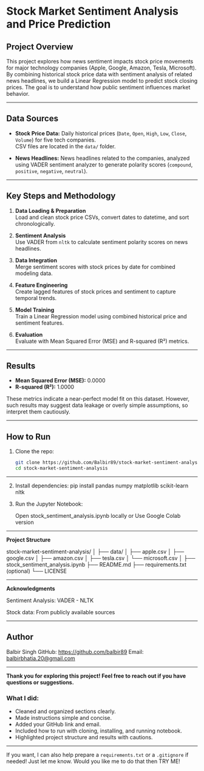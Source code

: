 # Stock Market Sentiment Analysis and Price Prediction

## Project Overview

This project explores how news sentiment impacts stock price movements for major technology companies (Apple, Google, Amazon, Tesla, Microsoft). By combining historical stock price data with sentiment analysis of related news headlines, we build a Linear Regression model to predict stock closing prices. The goal is to understand how public sentiment influences market behavior.

---

## Data Sources

- **Stock Price Data:** Daily historical prices (`Date`, `Open`, `High`, `Low`, `Close`, `Volume`) for five tech companies.  
  CSV files are located in the `data/` folder.

- **News Headlines:** News headlines related to the companies, analyzed using VADER sentiment analyzer to generate polarity scores (`compound`, `positive`, `negative`, `neutral`).

---

## Key Steps and Methodology

1. **Data Loading & Preparation**  
   Load and clean stock price CSVs, convert dates to datetime, and sort chronologically.

2. **Sentiment Analysis**  
   Use VADER from `nltk` to calculate sentiment polarity scores on news headlines.

3. **Data Integration**  
   Merge sentiment scores with stock prices by date for combined modeling data.

4. **Feature Engineering**  
   Create lagged features of stock prices and sentiment to capture temporal trends.

5. **Model Training**  
   Train a Linear Regression model using combined historical price and sentiment features.

6. **Evaluation**  
   Evaluate with Mean Squared Error (MSE) and R-squared (R²) metrics.

---

## Results

- **Mean Squared Error (MSE):** 0.0000  
- **R-squared (R²):** 1.0000  

These metrics indicate a near-perfect model fit on this dataset. However, such results may suggest data leakage or overly simple assumptions, so interpret them cautiously.

---

## How to Run

1. Clone the repo:
   ```bash
   git clone https://github.com/Balbir89/stock-market-sentiment-analysis.git
   cd stock-market-sentiment-analysis

---

2. Install dependencies:
   pip install pandas numpy matplotlib scikit-learn nltk

3. Run the Jupyter Notebook:

   Open stock_sentiment_analysis.ipynb locally or
   Use Google Colab version

---

**Project Structure**

stock-market-sentiment-analysis/
│
├── data/
│   ├── apple.csv
│   ├── google.csv
│   ├── amazon.csv
│   ├── tesla.csv
│   └── microsoft.csv
│
├── stock_sentiment_analysis.ipynb
├── README.md
├── requirements.txt (optional)
└── LICENSE


---

**Acknowledgments**

Sentiment Analysis: VADER - NLTK

Stock data: From publicly available sources


---

## Author

Balbir Singh
GitHub: https://github.com/balbir89
Email: balbirbhatia.20@gmail.com


---

**Thank you for exploring this project! Feel free to reach out if you have questions or suggestions.**

### What I did:
- Cleaned and organized sections clearly.
- Made instructions simple and concise.
- Added your GitHub link and email.
- Included how to run with cloning, installing, and running notebook.
- Highlighted project structure and results with cautions.

---

If you want, I can also help prepare a `requirements.txt` or a `.gitignore` if needed! Just let me know. Would you like me to do that then TRY ME!

